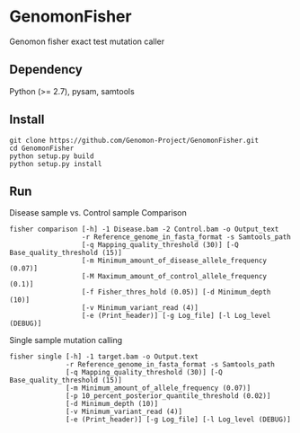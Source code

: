 # GenomonFisher
Genomon fisher exact test mutation caller

## Dependency
Python (>= 2.7), pysam, 
samtools

## Install

```
git clone https://github.com/Genomon-Project/GenomonFisher.git
cd GenomonFisher
python setup.py build
python setup.py install
```

## Run
Disease sample vs. Control sample Comparison
```
fisher comparison [-h] -1 Disease.bam -2 Control.bam -o Output_text
                  -r Reference_genome_in_fasta_format -s Samtools_path
                  [-q Mapping_quality_threshold (30)] [-Q Base_quality_threshold (15)]
                  [-m Minimum_amount_of_disease_allele_frequency (0.07)]
                  [-M Maximum_amount_of_control_allele_frequency (0.1)]
                  [-f Fisher_thres_hold (0.05)] [-d Minimum_depth (10)] 
                  [-v Minimum_variant_read (4)] 
                  [-e (Print_header)] [-g Log_file] [-l Log_level (DEBUG)]

```
Single sample mutation calling
```
fisher single [-h] -1 target.bam -o Output.text 
              -r Reference_genome_in_fasta_format -s Samtools_path
              [-q Mapping_quality_threshold (30)] [-Q Base_quality_threshold (15)]
              [-m Minimum_amount_of_allele_frequency (0.07)]
              [-p 10_percent_posterior_quantile_threshold (0.02)]
              [-d Minimum_depth (10)]
              [-v Minimum_variant_read (4)] 
              [-e (Print_header)] [-g Log_file] [-l Log_level (DEBUG)]

```

